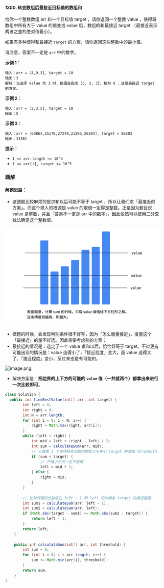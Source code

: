#### 1300. 转变数组后最接近目标值的数组和

给你一个整数数组 arr 和一个目标值 target ，请你返回一个整数 value ，使得将数组中所有大于 value 的值变成 value 后，数组的和最接近  target （最接近表示两者之差的绝对值最小）。

如果有多种使得和最接近 `target` 的方案，请你返回这些整数中的最小值。

请注意，答案不一定是 `arr` 中的数字。

**示例 1：**

```shell
输入：arr = [4,9,3], target = 10
输出：3
解释：当选择 value 为 3 时，数组会变成 [3, 3, 3]，和为 9 ，这是最接近 target 的方案。
```

**示例 2：**

```shell
输入：arr = [2,3,5], target = 10
输出：5
```

**示例 3：**

```shell
输入：arr = [60864,25176,27249,21296,20204], target = 56803
输出：11361
```

**提示：**

- `1 <= arr.length <= 10^4`
- `1 <= arr[i], target <= 10^5`

### 题解

#### 解题思路：

* 这道题比较麻烦的是求和以后可能不等于 target ，所以让我们求「最接近的方案」。而这个烦人的根源是 value 的取值一定得是整数。正是因为题目说 value 是整数，并且「答案不一定是 arr 中的数字」，因此依然可以使用二分查找法确定这个整数值。

![image.png](./images/转变数组后最接近目标值的数组和/1.jpg)

* 做题的时候，会发现判别条件很不好写，因为「怎么衡量接近」，度量这个「最接近」的量不好选。因此需要考虑别的方案；
* 最接近的情况是：选定了一个 value 求和以后，恰恰好等于 target。不过更有可能出现的情况是：value 选得小了，「接近程度」变大，而 value 选得大了，「接近程度」变小，反过来也是有可能的。

![image.png](C:\Users\Administrator\Desktop\新建文件夹\images\转变数组后最接近目标值的数组和\2.jpg)

- 解决方案是：**把边界的上下方的可能的 `value` 值（一共就两个）都拿出来进行一次比较即可**。

```java
class Solution {
  public int findBestValue(int[] arr, int target) {
        int left = 0;
        int right = 0;
        int N = arr.length;
        for (int i = 0; i < N; i++) {
            right = Math.max(right, arr[i]);
        }
        while (left < right) {
            int mid = left + (right - left) / 2;
            int sum = calculateSum(arr, mid);
            // 计算第 1 个使得转变后数组的和大于等于 target 的阈值 threshold
            if (sum < target) {
                // 严格小于的一定不是解
                left = mid + 1;
            } else {
                right = mid;
            }
        }

        // 比较阈值线分别定在 left - 1 和 left 的时候与 target 的接近程度
        int sum1 = calculateSum(arr, left - 1);
        int sum2 = calculateSum(arr, left);
        if (Math.abs(target - sum1) <= Math.abs(sum2 - target)) {
            return left - 1;
        }
        return left;
    }

    public int calculateSum(int[] arr, int threshold) {
        int sum = 0;
        for (int i = 0; i < arr.length; i++) {
            sum += Math.min(arr[i], threshold);
        }
        return sum;
    }
}
```

